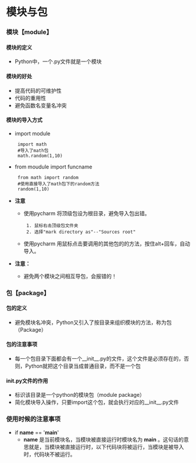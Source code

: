 # 模块与包
### 模块【module】
#### 模块的定义
* Python中，一个.py文件就是一个模块
#### 模块的好处
* 提高代码的可维护性
* 代码的重用性
* 避免函数名变量名冲突
#### 模块的导入方式
* import module
  ```
   import math
   #导入了math包
   math.random(1,10)
  ```
* from moudule import funcname
  ```
   from math import random
   #使用直接导入了math包下的random方法
   random(1,10)
  ```

* **注意**
  * 使用pycharm 将顶级包设为根目录，避免导入包出错。
    ```
     1. 鼠标右击顶级包文件夹
     2. 选择"mark directory as"--"Sources root"
    ```
  * 使用pycharm 用鼠标点击要调用的其他包的的方法，按住alt+回车，自动导入。


* **注意：**
  * 避免两个模块之间相互导包，会报错的！

### 包【package】
#### 包的定义
* 避免模块名冲突，Python又引入了按目录来组织模块的方法，称为包（Package）
#### 包的注意事项
* 每一个包目录下面都会有一个__init__.py的文件，这个文件是必须存在的，否则，Python就把这个目录当成普通目录，而不是一个包

#### __init__.py文件的作用
* 标识该目录是一个python的模块包（module package）
* 简化模块导入操作，只要import这个包，就会执行对应的__init__.py文件

### 使用时候的注意事项
* if __name__ == '__main__'
  * __name__ 是当前模块名，当模块被直接运行时模块名为 __main__ 。这句话的意思就是，当模块被直接运行时，以下代码块将被运行，当模块是被导入时，代码块不被运行。

